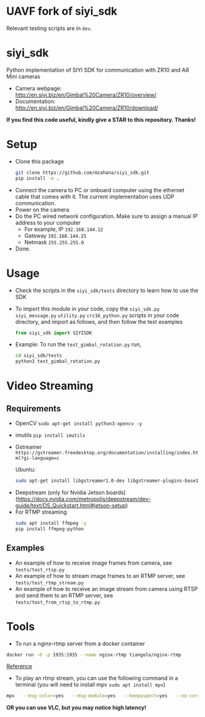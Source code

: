 # UAVF fork of siyi_sdk

Relevant testing scripts are in `dev`.


# siyi_sdk
Python implementation of SIYI SDK for communication with ZR10 and A8 Mini cameras


* Camera webpage: http://en.siyi.biz/en/Gimbal%20Camera/ZR10/overview/
* Documentation: http://en.siyi.biz/en/Gimbal%20Camera/ZR10/download/

**If you find this code useful, kindly give a STAR to this repository. Thanks!**

# Setup
* Clone this package
    ```bash
    git clone https://github.com/mzahana/siyi_sdk.git
    pip install -e .
    ```
* Connect the camera to PC or onboard computer using the ethernet cable that comes with it. The current implementation uses UDP communication.
* Power on the camera
* Do the PC wired network configuration. Make sure to assign a manual IP address to your computer
  * For example, IP `192.168.144.12`
  * Gateway `192.168.144.25`
  * Netmask `255.255.255.0`
* Done. 

# Usage
* Check the scripts in the `siyi_sdk/tests` directory to learn how to use the SDK

* To import this module in your code, copy the `siyi_sdk.py` `siyi_message.py` `utility.py` `crc16_python.py` scripts in your code directory, and import as follows, and then follow the test examples
    ```python
    from siyi_sdk import SIYISDK
    ```
* Example: To run the `test_gimbal_rotation.py` run,
    ```bash
    cd siyi_sdk/tests
    python3 test_gimbal_rotation.py
    ```
# Video Streaming
## Requirements
* OpenCV `sudo apt-get install python3-opencv -y`
* imutils `pip install imutils`
* Gstreamer `https://gstreamer.freedesktop.org/documentation/installing/index.html?gi-language=c`
    
    Ubuntu:
    ```bash
    sudo apt-get install libgstreamer1.0-dev libgstreamer-plugins-base1.0-dev libgstreamer-plugins-bad1.0-dev gstreamer1.0-plugins-base gstreamer1.0-plugins-good gstreamer1.0-plugins-bad gstreamer1.0-plugins-ugly gstreamer1.0-libav gstreamer1.0-doc gstreamer1.0-tools gstreamer1.0-x gstreamer1.0-alsa gstreamer1.0-gl gstreamer1.0-gtk3 gstreamer1.0-qt5 gstreamer1.0-pulseaudio -y
    ```
- Deepstream (only for Nvidia Jetson boards)
    (https://docs.nvidia.com/metropolis/deepstream/dev-guide/text/DS_Quickstart.html#jetson-setup)
- For RTMP streaming
    ```bash
    sudo apt install ffmpeg -y
    pip install ffmpeg-python
    ```

## Examples
* An example of how to receive image frames from camera, see `tests/test_rtsp.py`
* An example of how to stream image frames to an RTMP server, see `tests/test_rtmp_stream.py`
* An example of how to receive an image stream from camera using RTSP and send them to an RTMP server, see `tests/test_from_rtsp_to_rtmp.py`

# Tools
* To run a nginx-rtmp server from a docker container 
```bash
docker run -d -p 1935:1935 --name nginx-rtmp tiangolo/nginx-rtmp
```
[Reference](https://hub.docker.com/r/tiangolo/nginx-rtmp/)

* To play an rtmp stream, you can use the following command in a terminal (you will need to install mpv `sudo apt install mpv`)
```bash
mpv   --msg-color=yes   --msg-module=yes   --keepaspect=yes   --no-correct-pts   --untimed   --vd-lavc-threads=1   --cache=no   --cache-pause=no   --demuxer-lavf-o-add="fflags=+nobuffer+fastseek+flush_packets"   --demuxer-lavf-probe-info=nostreams   --demuxer-lavf-analyzeduration=0.1   --demuxer-max-bytes=500MiB   --demuxer-readahead-secs=0.1     --interpolation=no   --hr-seek-framedrop=no   --video-sync=display-resample   --temporal-dither=yes   --framedrop=decoder+vo     --deband=no   --dither=no     --hwdec=auto-copy   --hwdec-codecs=all     --video-latency-hacks=yes   --profile=low-latency   --linear-downscaling=no   --correct-downscaling=yes   --sigmoid-upscaling=yes   --scale=ewa_hanning   --scale-radius=3.2383154841662362   --cscale=ewa_lanczossoft   --dscale=mitchell     --fs   --osc=no   --osd-duration=450   --border=no   --no-pause   --no-resume-playback   --keep-open=no   --network-timeout=0 --stream-lavf-o=reconnect_streamed=1   rtmp://127.0.0.1/live/webcam
```
**OR you can use VLC, but you may notice high latency!**